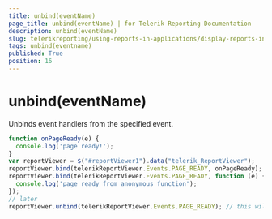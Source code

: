 ```yaml
---
title: unbind(eventName)
page_title: unbind(eventName) | for Telerik Reporting Documentation
description: unbind(eventName)
slug: telerikreporting/using-reports-in-applications/display-reports-in-applications/web-application/html5-report-viewer/api-reference/reportviewer/methods/unbind(eventname)
tags: unbind(eventname)
published: True
position: 16
---
```


# unbind(eventName)



Unbinds event handlers from the specified event.         

    
````js
function onPageReady(e) {
  console.log('page ready!');
}
var reportViewer = $("#reportViewer1").data("telerik_ReportViewer");
reportViewer.bind(telerikReportViewer.Events.PAGE_READY, onPageReady);
reportViewer.bind(telerikReportViewer.Events.PAGE_READY, function (e) {
  console.log('page ready from anonymous function');
});
// later
reportViewer.unbind(telerikReportViewer.Events.PAGE_READY); // this will unbind ALL event handlers, including the anonymous.
````

